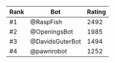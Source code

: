 Rank|Bot|Rating
---|---|---
#1|@RaspFish|2492
#2|@OpeningsBot|1985
#3|@DavidsGuterBot|1494
#4|@pawnrobot|1252
